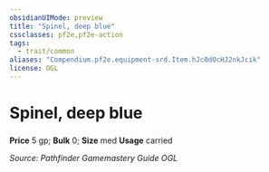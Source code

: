 ```yaml
---
obsidianUIMode: preview
title: "Spinel, deep blue"
cssclasses: pf2e,pf2e-action
tags:
  - trait/common
aliases: "Compendium.pf2e.equipment-srd.Item.hJc0dOcHJ2nkJcik"
license: OGL
---
```

# Spinel, deep blue

### 


**Price** 5 gp; 
**Bulk** 0; **Size** med
**Usage** carried



*Source: Pathfinder Gamemastery Guide*
*OGL*